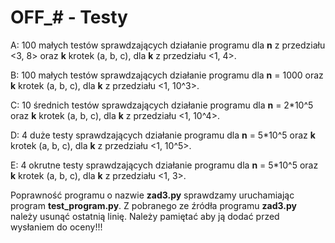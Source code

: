 # OFF_# - Testy

A: 100 małych testów sprawdzających działanie programu dla **n** z przedziału <3, 8> 
oraz **k** krotek (a, b, c), dla **k** z przedziału <1, 4>.

B: 100 małych testów sprawdzających działanie programu dla **n** = 1000 oraz **k** 
krotek (a, b, c), dla **k** z przedziału <1, 10^3>.

C: 10 średnich testów sprawdzających działanie programu dla **n** = 2*10^5 oraz **k** 
krotek (a, b, c), dla **k** z przedziału <1, 10^4>.

D: 4 duże testy sprawdzających działanie programu dla **n** = 5*10^5 oraz **k** 
krotek (a, b, c), dla **k** z przedziału <1, 10^5>.

E: 4 okrutne testy sprawdzających działanie programu dla **n** = 5*10^5 oraz **k** 
krotek (a, b, c), dla **k** z przedziału <1, 3>.

Poprawność programu o nazwie **zad3.py** sprawdzamy uruchamiając program **test_program.py**. Z pobranego ze
źródła programu **zad3.py** należy usunąć ostatnią linię. Należy pamiętać aby ją dodać przed wysłaniem
do oceny!!!
